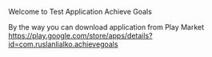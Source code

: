 Welcome to Test Application Achieve Goals

By the way you can download application from Play Market
https://play.google.com/store/apps/details?id=com.ruslanlialko.achievegoals
